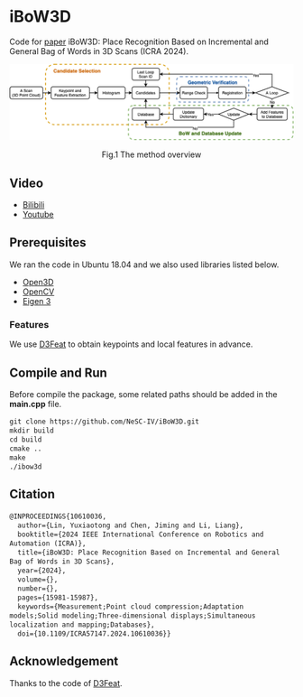 # iBoW3D
Code for [paper](https://ieeexplore.ieee.org/abstract/document/10610036) iBoW3D: Place Recognition Based on Incremental and General Bag of Words in 3D Scans (ICRA 2024).

![overview](https://github.com/NeSC-IV/iBoW3D/blob/main/fig/pipeline.png "overview")
<p align="center">Fig.1 The method overview</p>

## Video
- [Bilibili](https://www.bilibili.com/video/BV1bC4y177Tr/?spm_id_from=333.999.0.0&vd_source=7809b69c2f87086cb4eb0391049451c1)
- [Youtube](https://www.youtube.com/watch?v=K5w-44xg4VI&t=1s)

## Prerequisites
We ran the code in Ubuntu 18.04 and we also used libraries listed below.
- [Open3D](https://www.open3d.org/)
- [OpenCV](https://github.com/opencv/opencv)
- [Eigen 3](https://eigen.tuxfamily.org/dox/)


### Features
We use [D3Feat](https://github.com/XuyangBai/D3Feat?tab=readme-ov-file) to obtain keypoints and local features in advance.

## Compile and Run
Before compile the package, some related paths should be added in the **main.cpp** file.

```
git clone https://github.com/NeSC-IV/iBoW3D.git
mkdir build
cd build
cmake ..
make
./ibow3d
```

## Citation
```
@INPROCEEDINGS{10610036,
  author={Lin, Yuxiaotong and Chen, Jiming and Li, Liang},
  booktitle={2024 IEEE International Conference on Robotics and Automation (ICRA)}, 
  title={iBoW3D: Place Recognition Based on Incremental and General Bag of Words in 3D Scans}, 
  year={2024},
  volume={},
  number={},
  pages={15981-15987},
  keywords={Measurement;Point cloud compression;Adaptation models;Solid modeling;Three-dimensional displays;Simultaneous localization and mapping;Databases},
  doi={10.1109/ICRA57147.2024.10610036}}
```

## Acknowledgement
Thanks to the code of [D3Feat](https://github.com/XuyangBai/D3Feat?tab=readme-ov-file).
